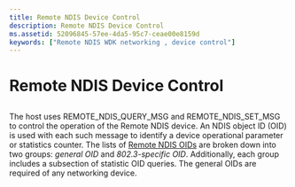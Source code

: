 ```yaml
---
title: Remote NDIS Device Control
description: Remote NDIS Device Control
ms.assetid: 52096845-57ee-4da5-95c7-ceae00e8159d
keywords: ["Remote NDIS WDK networking , device control"]
---
```


# Remote NDIS Device Control


## <a href="" id="ddk-remote-ndis-device-control-ng"></a>


The host uses REMOTE\_NDIS\_QUERY\_MSG and REMOTE\_NDIS\_SET\_MSG to control the operation of the Remote NDIS device. An NDIS object ID (OID) is used with each such message to identify a device operational parameter or statistics counter. The lists of [Remote NDIS OIDs](remote-ndis-oids.md) are broken down into two groups: *general OID* and *802.3-specific OID*. Additionally, each group includes a subsection of statistic OID queries. The general OIDs are required of any networking device.

 

 





